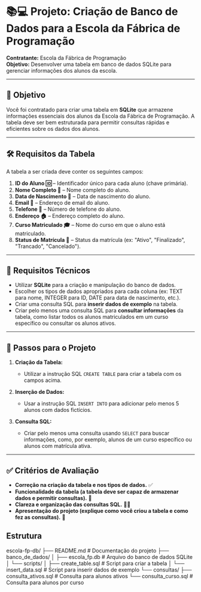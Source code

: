 # 📚💻 Projeto: Criação de Banco de Dados para a Escola da Fábrica de Programação

**Contratante:** Escola da Fábrica de Programação  
**Objetivo:** Desenvolver uma tabela em banco de dados SQLite para gerenciar informações dos alunos da escola.

---

## 🎯 Objetivo

Você foi contratado para criar uma tabela em **SQLite** que armazene informações essenciais dos alunos da Escola da Fábrica de Programação. A tabela deve ser bem estruturada para permitir consultas rápidas e eficientes sobre os dados dos alunos.

---

## 🛠️ Requisitos da Tabela

A tabela a ser criada deve conter os seguintes campos:

1. **ID do Aluno 🆔** – Identificador único para cada aluno (chave primária).
2. **Nome Completo 📝** – Nome completo do aluno.
3. **Data de Nascimento 🎂** – Data de nascimento do aluno.
4. **Email 📧** – Endereço de email do aluno.
5. **Telefone 📱** – Número de telefone do aluno.
6. **Endereço 🏠** – Endereço completo do aluno.
7. **Curso Matriculado 🎓** – Nome do curso em que o aluno está matriculado.
8. **Status de Matrícula 🔄** – Status da matrícula (ex: "Ativo", "Finalizado", "Trancado", "Cancelado").

---

## 🧩 Requisitos Técnicos

- Utilizar **SQLite** para a criação e manipulação do banco de dados.
- Escolher os tipos de dados apropriados para cada coluna (ex: TEXT para nome, INTEGER para ID, DATE para data de nascimento, etc.).
- Criar uma consulta SQL para **inserir dados de exemplo** na tabela.
- Criar pelo menos uma consulta SQL para **consultar informações** da tabela, como listar todos os alunos matriculados em um curso específico ou consultar os alunos ativos.

---

## 📝 Passos para o Projeto

1. **Criação da Tabela:**
   - Utilizar a instrução SQL `CREATE TABLE` para criar a tabela com os campos acima.

2. **Inserção de Dados:**
   - Usar a instrução SQL `INSERT INTO` para adicionar pelo menos 5 alunos com dados fictícios.

3. **Consulta SQL:**
   - Criar pelo menos uma consulta usando `SELECT` para buscar informações, como, por exemplo, alunos de um curso específico ou alunos com matrícula ativa.

---

## ✅ Critérios de Avaliação

- **Correção na criação da tabela e nos tipos de dados.** ✅
- **Funcionalidade da tabela (a tabela deve ser capaz de armazenar dados e permitir consultas).** 💪
- **Clareza e organização das consultas SQL.** 👨‍💻
- **Apresentação do projeto (explique como você criou a tabela e como fez as consultas).** 📝

## Estrutura

escola-fp-db/
├── README.md               # Documentação do projeto
├── banco_de_dados/
│   ├── escola_fp.db        # Arquivo do banco de dados SQLite
│   └── scripts/
│       ├── create_table.sql # Script para criar a tabela
│       └── insert_data.sql  # Script para inserir dados de exemplo
└── consultas/
    ├── consulta_ativos.sql  # Consulta para alunos ativos
    └── consulta_curso.sql   # Consulta para alunos por curso
